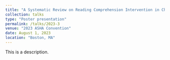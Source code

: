 ```yaml
---
title: "A Systematic Review on Reading Comprehension Intervention in Children with Developmental Language Disorders"
collection: talks
type: "Poster presentation"
permalink: /talks/2023-3
venue: "2023 ASHA Convention"
date: August 1, 2023
location: "Boston, MA"
---
```


This is a description.
